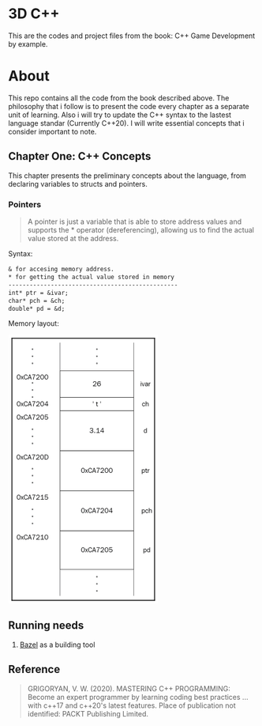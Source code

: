 # 3D C++

This are the codes and project files from the book: C++ Game Development by example.

# About

This repo contains all the code from the book described above. The philosophy that i follow is to present the code every chapter as a separate unit of learning. Also i will try to update the C++ syntax to the lastest language standar (Currently C++20). I will write essential concepts that i consider important to note.

## Chapter One: C++ Concepts
This chapter presents the preliminary concepts about the language, from declaring variables to structs and pointers.

### Pointers

> A pointer is just a variable that is able to store address values and supports the * operator (dereferencing), allowing us to find the actual value stored at the address.

Syntax: 
```
& for accesing memory address.
* for getting the actual value stored in memory
------------------------------------------------
int* ptr = &ivar;
char* pch = &ch;
double* pd = &d;
```
Memory layout:

![](docs/img/1-1.png)



## Running needs

1. [Bazel](https://bazel.build/) as a building tool


## Reference

> GRIGORYAN, V. W. (2020). MASTERING C++ PROGRAMMING: Become an expert programmer by learning coding best practices ... with c++17 and c++20's latest features. Place of publication not identified: PACKT Publishing Limited.